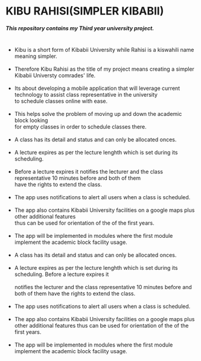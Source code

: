 # KIBU RAHISI(SIMPLER KIBABII)
##### This repository contains my Third year university project.<br><br> 
* Kibu is a short form of Kibabii University while Rahisi is a kiswahili name meaning simpler. <br><br>
* Therefore Kibu Rahisi as the title of my project means creating a simpler Kibabii Universty comrades' life.<br><br>
* Its about developing a mobile application that will leverage current technology to assist class representative in the university <br>
 to schedule classes online with ease. <br><br>
* This helps solve the problem of moving up and down the academic block looking<br>
for empty classes in order to schedule classes there. <br><br>
* A class has its detail and status and can only be allocated onces. <br><br>
* A lecture expires as per the lecture lenghth which is set during its scheduling. <br><br>
* Before a lecture expires it notifies the lecturer and the class representative 10 minutes before and both of them <br>
 have the rights to extend the class. <br><br>
* The app uses notifications to alert all users when a class is scheduled.<br><br>
* The app also contains Kibabii University facilities on a google maps plus other additional features <br>
thus can be used for orientation of the of the first years.<br><br>
* The app will be implemented in modules where the first module implement the academic block facility usage.<br><br>
* A class has its detail and status and can only be allocated onces.<br><br>
* A lecture expires as per the lecture lenghth which is set during its scheduling. Before a lecture expires it <br><br>
 notifies the lecturer and the class representative 10 minutes before and both of them have the rights to extend the class. <br><br>
* The app uses notifications to alert all users when a class is scheduled. <br><br>
* The app also contains Kibabii University facilities on a google maps plus other additional features
thus can be used for orientation of the of the first years. <br><br>
* The app will be implemented in modules where the first module implement the academic block facility usage.<br>


